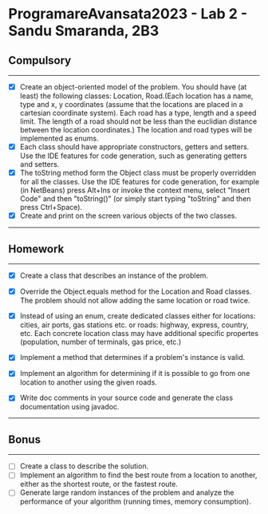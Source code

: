 # ProgramareAvansata2023 - Lab 2 - Sandu Smaranda, 2B3

## Compulsory

--------

- [x] Create an object-oriented model of the problem. You should have (at least) the following classes: Location, Road.(Each location has a name, type and x, y coordinates (assume that the locations are placed in a cartesian coordinate system).
  Each road has a type, length and a speed limit. The length of a road should not be less than the euclidian distance between the location coordinates.) The location and road types will be implemented as enums.
- [x] Each class should have appropriate constructors, getters and setters. Use the IDE features for code generation, such as generating getters and setters.
- [x] The toString method form the Object class must be properly overridden for all the classes. Use the IDE features for code generation, for example (in NetBeans) press Alt+Ins or invoke the context menu, select "Insert Code" and then "toString()" (or simply start typing "toString" and then press Ctrl+Space).
- [x] Create and print on the screen various objects of the two classes.

----------

## Homework

----------

- [x] Create a class that describes an instance of the problem.
- [x] Override the Object.equals method for the Location and Road classes. The problem should not allow adding the same location or road twice.
- [x] Instead of using an enum, create dedicated classes either for locations: cities, air ports, gas stations etc. or roads: highway, express, country, etc. Each concrete location class may have additional specific propertes (population, number of terminals, gas price, etc.)
- [x] Implement a method that determines if a problem's instance is valid.
- [x] Implement an algorithm for determining if it is possible to go from one location to another using the given roads.
- [x] Write doc comments in your source code and generate the class documentation using javadoc.


----------

## Bonus

---------

- [ ] Create a class to describe the solution.
- [ ] Implement an algorithm to find the best route from a location to another, either as the shortest route, or the fastest route.
- [ ] Generate large random instances of the problem and analyze the performance of your algorithm (running times, memory consumption).
